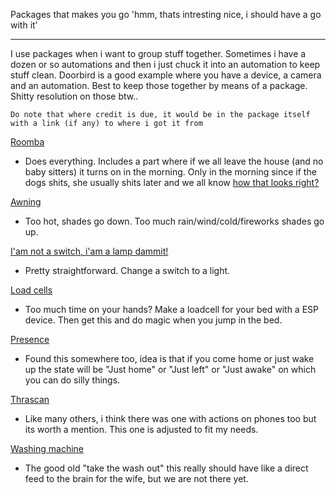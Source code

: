 Packages that makes you go 'hmm, thats intresting nice, i should have a go with it'
***
I use packages when i want to group stuff together. Sometimes i have a dozen or so automations and then i just chuck it into an automation to keep stuff clean. Doorbird is a good example where you have a device, a camera and an automation. Best to keep those together by means of a package. Shitty resolution on those btw..

`Do note that where credit is due, it would be in the package itself with a link (if any) to where i got it from`

[Roomba](https://github.com/riemers/home-assistant-config/blob/master/extraconfig/packages/roomba.yaml)
* Does everything. Includes a part where if we all leave the house (and no baby sitters) it turns on in the morning. Only in the morning since if the dogs shits, she usually shits later and we all know [how that looks right?](http://i.imgur.com/msu6O6W.png)

[Awning](https://github.com/riemers/home-assistant-config/blob/master/extraconfig/packages/awning.yaml)
* Too hot, shades go down. Too much rain/wind/cold/fireworks shades go up.

[I'am not a switch, i'am a lamp dammit!](https://github.com/riemers/home-assistant-config/blob/master/extraconfig/packages/customizelights.yaml)
* Pretty straightforward. Change a switch to a light.

[Load cells](https://github.com/riemers/home-assistant-config/blob/master/extraconfig/packages/loadcell.yaml)
* Too much time on your hands? Make a loadcell for your bed with a ESP device. Then get this and do magic when you jump in the bed.

[Presence](https://github.com/riemers/home-assistant-config/blob/master/extraconfig/packages/presence.yaml)
* Found this somewhere too, idea is that if you come home or just wake up the state will be "Just home" or "Just left" or "Just awake" on which you can do silly things.

[Thrascan](https://github.com/riemers/home-assistant-config/blob/master/extraconfig/packages/trashcan.yaml)
* Like many others, i think there was one with actions on phones too but its worth a mention. This one is adjusted to fit my needs.

[Washing machine](https://github.com/riemers/home-assistant-config/blob/master/extraconfig/packages/washingmachine.yaml)
* The good old "take the wash out" this really should have like a direct feed to the brain for the wife, but we are not there yet.
